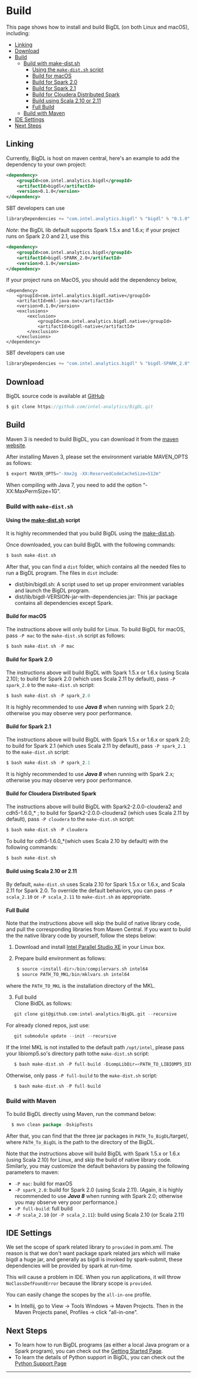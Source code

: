 # **Build**

This page shows how to install and build BigDL (on both Linux and macOS), including:
  

* [Linking](#linking)
* [Download](#download)
* [Build](#build)    
    * [Build with make-dist.sh](#build-with-make-distsh)  
        * [Using the `make-dist.sh` script](#build-with-make-distsh)
        * [Build for macOS](#build-for-macos)
        * [Build for Spark 2.0](#build-for-spark-20)
        * [Build for Spark 2.1](#build-for-spark-21)
        * [Build for Cloudera Distributed Spark](#build-for-cloudera-distributed-spark)
        * [Build using Scala 2.10 or 2.11](#build-using-scala-210-or-211)
        * [Full Build](#full-build)
    * [Build with Maven](#build-with-maven)
* [IDE Settings](#ide-settings)
* [Next Steps](#next-steps)

## **Linking**

Currently, BigDL is host on maven central, here's an example to add the dependency to your own project:
```xml
<dependency>
    <groupId>com.intel.analytics.bigdl</groupId>
    <artifactId>bigdl</artifactId>
    <version>0.1.0</version>
</dependency>
```
SBT developers can use
```sbt
libraryDependencies += "com.intel.analytics.bigdl" % "bigdl" % "0.1.0"
```
*Note*: the BigDL lib default supports Spark 1.5.x and 1.6.x; if your project runs on Spark 2.0 and 2.1, use this
```xml
<dependency>
    <groupId>com.intel.analytics.bigdl</groupId>
    <artifactId>bigdl-SPARK_2.0</artifactId>
    <version>0.1.0</version>
</dependency>
```

If your project runs on MacOS, you should add the dependency below,

```
<dependency>
    <groupId>com.intel.analytics.bigdl.native</groupId>
    <artifactId>mkl-java-mac</artifactId>
    <version>0.1.0</version>
    <exclusions>
        <exclusion>
            <groupId>com.intel.analytics.bigdl.native</groupId>
            <artifactId>bigdl-native</artifactId>
        </exclusion>
    </exclusions>
</dependency>
```

SBT developers can use
```sbt
libraryDependencies += "com.intel.analytics.bigdl" % "bigdl-SPARK_2.0" % "0.1.0"
```
## **Download**
BigDL source code is available at [GitHub](https://github.com/intel-analytics/BigDL)

```sbt
$ git clone https://github.com/intel-analytics/BigDL.git
```

## **Build**
Maven 3 is needed to build BigDL, you can download it from the [maven website](https://maven.apache.org/download.cgi). 

After installing Maven 3, please set the environment variable MAVEN_OPTS as follows:
```sbt
$ export MAVEN_OPTS="-Xmx2g -XX:ReservedCodeCacheSize=512m"
```
When compiling with Java 7, you need to add the option “-XX:MaxPermSize=1G”. 

### **Build with `make-dist.sh`** 

#### **Using the [make-dist.sh](https://github.com/intel-analytics/BigDL/blob/master/make-dist.sh) script**
It is highly recommended that you build BigDL using the [make-dist.sh](https://github.com/intel-analytics/BigDL/blob/master/make-dist.sh).

Once downloaded, you can build BigDL with the following commands:
```sbt
$ bash make-dist.sh
```
After that, you can find a `dist` folder, which contains all the needed files to run a BigDL program. The files in `dist` include:  

 * dist/bin/bigdl.sh: A script used to set up proper environment variables and launch the BigDL program.
 * dist/lib/bigdl-VERSION-jar-with-dependencies.jar: This jar package contains all dependencies except Spark.

#### **Build for macOS**
The instructions above will only build for Linux. To build BigDL for macOS, pass `-P mac` to the `make-dist.sh` script as follows:

```sbt
$ bash make-dist.sh -P mac
```

#### **Build for Spark 2.0**
The instructions above will build BigDL with Spark 1.5.x or 1.6.x (using Scala 2.10); to build for Spark 2.0 (which uses Scala 2.11 by default), pass `-P spark_2.0` to the `make-dist.sh` script:

```sbt
$ bash make-dist.sh -P spark_2.0
```
It is highly recommended to use _**Java 8**_ when running with Spark 2.0; otherwise you may observe very poor performance.

#### Build for Spark 2.1
The instructions above will build BigDL with Spark 1.5.x or 1.6.x or spark 2.0; to build for Spark 2.1 (which uses Scala 2.11 by default), pass `-P spark_2.1` to the `make-dist.sh` script:
```sbt
$ bash make-dist.sh -P spark_2.1
```

It is highly recommended to use _**Java 8**_ when running with Spark 2.x; otherwise you may observe very poor performance.

#### **Build for Cloudera Distributed Spark**
The instructions above will build BigDL with Spark2-2.0.0-cloudera2 and cdh5-1.6.0_* ; to build for Spark2-2.0.0-cloudera2 (which uses Scala 2.11 by default), pass `-P cloudera` to the `make-dist.sh` script:
```sbt
$ bash make-dist.sh -P cloudera
```
To build for cdh5-1.6.0_*(which uses Scala 2.10 by default) with the following commands:
```sbt
$ bash make-dist.sh
```
#### **Build using Scala 2.10 or 2.11**
By default, `make-dist.sh` uses Scala 2.10 for Spark 1.5.x or 1.6.x, and Scala 2.11 for Spark 2.0. To override the default behaviors, you can pass `-P scala_2.10` or `-P scala_2.11` to `make-dist.sh` as appropriate.

#### **Full Build**

Note that the instructions above will skip the build of native library code, and pull the corresponding libraries from Maven Central. If you want to build the the native library code by yourself, follow the steps below:

1. Download and install [Intel Parallel Studio XE](https://software.intel.com//qualify-for-free-software/opensourcecontributor) in your Linux box.

2. Prepare build environment as follows:
```sbt
    $ source <install-dir>/bin/compilervars.sh intel64
    $ source PATH_TO_MKL/bin/mklvars.sh intel64
```
where the `PATH_TO_MKL` is the installation directory of the MKL.  

3. Full build  
Clone BidDL as follows:  
```sbt
   git clone git@github.com:intel-analytics/BigDL.git --recursive 
```
   For already cloned repos, just use:  
```sbt
   git submodule update --init --recursive 
```
If the Intel MKL is not installed to the default path `/opt/intel`, please pass your libiomp5.so's directory path tothe `make-dist.sh` script:  
```sbt
   $ bash make-dist.sh -P full-build -DiompLibDir=<PATH_TO_LIBIOMP5_DIR> 
```
Otherwise, only pass `-P full-build` to the `make-dist.sh` script:
```sbt
   $ bash make-dist.sh -P full-build
```
### **Build with Maven**
To build BigDL directly using Maven, run the command below:

```sbt
  $ mvn clean package -DskipTests
```
After that, you can find that the three jar packages in `PATH_To_BigDL`/target/, where `PATH_To_BigDL` is the path to the directory of the BigDL. 

Note that the instructions above will build BigDL with Spark 1.5.x or 1.6.x (using Scala 2.10) for Linux, and skip the build of native library code. Similarly, you may customize the default behaviors by passing the following parameters to maven:

 * `-P mac`: build for maxOS
 * `-P spark_2.0`: build for Spark 2.0 (using Scala 2.11). (Again, it is highly recommended to use _**Java 8**_ when running with Spark 2.0; otherwise you may observe very poor performance.)
 * `-P full-build`: full build
 * `-P scala_2.10` (or `-P scala_2.11`): build using Scala 2.10 (or Scala 2.11) 

## **IDE Settings**
We set the scope of spark related library to `provided` in pom.xml. The reason is that we don't want package spark related jars which will make bigdl a huge jar, and generally as bigdl is invoked by spark-submit, these dependencies will be provided by spark at run-time.

This will cause a problem in IDE. When you run applications, it will throw `NoClassDefFoundError` because the library scope is `provided`.

You can easily change the scopes by the `all-in-one` profile.

* In Intellij, go to View -> Tools Windows -> Maven Projects. Then in the Maven Projects panel, Profiles -> click "all-in-one". 

## **Next Steps**
* To learn how to run BigDL programs (as either a local Java program or a Spark program), you can check out the [Getting Started Page](#getting-started).
* To learn the details of Python support in BigDL, you can check out the [Python Support Page](#python-support)
---

